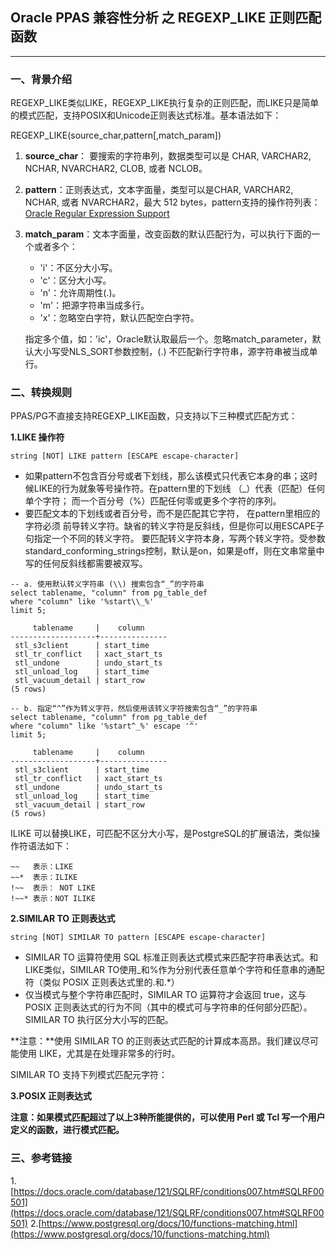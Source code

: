 ## Oracle PPAS 兼容性分析 之 REGEXP_LIKE 正则匹配函数
---

### 一、背景介绍
REGEXP_LIKE类似LIKE，REGEXP_LIKE执行复杂的正则匹配，而LIKE只是简单的模式匹配，支持POSIX和Unicode正则表达式标准。基本语法如下：

  REGEXP_LIKE(source_char,pattern[,match_param])

  1. **source_char**： 要搜索的字符串列，数据类型可以是 CHAR, VARCHAR2, NCHAR, NVARCHAR2, CLOB, 或者 NCLOB。
  2. **pattern**：正则表达式，文本字面量，类型可以是CHAR, VARCHAR2, NCHAR, 或者 NVARCHAR2，最大 512 bytes，pattern支持的操作符列表：[Oracle Regular Expression Support](https://docs.oracle.com/database/121/SQLRF/ap_posix.htm#SQLRF020)
  3. **match_param**：文本字面量，改变函数的默认匹配行为，可以执行下面的一个或者多个：
  
     + 'i'：不区分大小写。
     + 'c'：区分大小写。
     + 'n'：允许周期性(.)。
     + 'm'：把源字符串当成多行。
     + 'x'：忽略空白字符，默认匹配空白字符。
     
     指定多个值，如：'ic'，Oracle默认取最后一个。忽略match_parameter，默认大小写受NLS_SORT参数控制，(.) 不匹配新行字符串，源字符串被当成单行。

### 二、转换规则
PPAS/PG不直接支持REGEXP_LIKE函数，只支持以下三种模式匹配方式：

**1.LIKE 操作符**
```
string [NOT] LIKE pattern [ESCAPE escape-character]
```
+ 如果pattern不包含百分号或者下划线，那么该模式只代表它本身的串；这时候LIKE的行为就象等号操作符。在pattern里的下划线 （_）代表（匹配）任何单个字符； 而一个百分号（%）匹配任何零或更多个字符的序列。
+ 要匹配文本的下划线或者百分号，而不是匹配其它字符， 在pattern里相应的字符必须 前导转义字符。缺省的转义字符是反斜线，但是你可以用ESCAPE子句指定一个不同的转义字符。 要匹配转义字符本身，写两个转义字符。受参数standard_conforming_strings控制，默认是on，如果是off，则在文串常量中写的任何反斜线都需要被双写。
```
-- a. 使用默认转义字符串 (\\) 搜索包含“_”的字符串
select tablename, "column" from pg_table_def 
where "column" like '%start\\_%'
limit 5;

     tablename     |    column
-------------------+---------------
 stl_s3client      | start_time
 stl_tr_conflict   | xact_start_ts
 stl_undone        | undo_start_ts
 stl_unload_log    | start_time
 stl_vacuum_detail | start_row
(5 rows)

-- b. 指定“^”作为转义字符，然后使用该转义字符搜索包含“_”的字符串
select tablename, "column" from pg_table_def 
where "column" like '%start^_%' escape '^' 
limit 5;

     tablename     |    column
-------------------+---------------
 stl_s3client      | start_time
 stl_tr_conflict   | xact_start_ts
 stl_undone        | undo_start_ts
 stl_unload_log    | start_time
 stl_vacuum_detail | start_row
(5 rows)

```

 ILIKE 可以替换LIKE，可匹配不区分大小写，是PostgreSQL的扩展语法，类似操作符语法如下：

```
~~   表示：LIKE
~~*  表示：ILIKE
!~~  表示： NOT LIKE
!~~* 表示：NOT ILIKE
```

**2.SIMILAR TO 正则表达式**
```
string [NOT] SIMILAR TO pattern [ESCAPE escape-character]
```
+ SIMILAR TO 运算符使用 SQL 标准正则表达式模式来匹配字符串表达式。和LIKE类似，SIMILAR TO使用_和%作为分别代表任意单个字符和任意串的通配符（类似 POSIX 正则表达式里的.和.*）
+ 仅当模式与整个字符串匹配时，SIMILAR TO 运算符才会返回 true，这与 POSIX 正则表达式的行为不同（其中的模式可与字符串的任何部分匹配）。SIMILAR TO 执行区分大小写的匹配。

**注意：**使用 SIMILAR TO 的正则表达式匹配的计算成本高昂。我们建议尽可能使用 LIKE，尤其是在处理非常多的行时。

SIMILAR TO 支持下列模式匹配元字符：



**3.POSIX 正则表达式**

**注意：如果模式匹配超过了以上3种所能提供的，可以使用 Perl 或 Tcl 写一个用户定义的函数，进行模式匹配。**





### 三、参考链接
1.[https://docs.oracle.com/database/121/SQLRF/conditions007.htm#SQLRF00501](https://docs.oracle.com/database/121/SQLRF/conditions007.htm#SQLRF00501)
2.[https://www.postgresql.org/docs/10/functions-matching.html](https://www.postgresql.org/docs/10/functions-matching.html)
